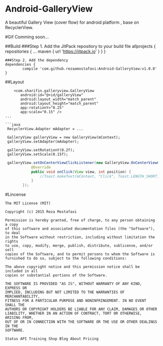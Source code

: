 # Android-GalleryView
A beautiful Gallery View (cover flow) for android platform , base on RecyclerView.

#Gif
Comming soon... 

##Build
	###Step 1. Add the JitPack repository to your build file
	allprojects {
		repositories {
			...
			maven { url 'https://jitpack.io' }
		}
	}
	
	###Step 2. Add the dependency
	dependencies {
	        compile 'com.github.rezaamostafavi:Android-GalleryView:v1.0.0'
	}
	
##Layout

```layout
	<com.sharifin.galleryview.GalleryView
       android:id="@+id/galleryView"
       android:layout_width="match_parent"
       android:layout_height="match_parent"
       app:rotationY="0.25"
       app:scale="0.15" />
...

```java
 RecyclerView.Adapter mAdapter = ...
 
 GalleryView galleryView = new GalleryView(mContext);
 galleryView.setAdapter(mAdapter);
 
 galleryView.setRotationY(0.2f);
 galleryView.setScale(0.15f);
```	   

```java
 galleryView.setOnCenterViewClickListener(new GalleryView.OnCenterViewClickListener() {
            @Override
            public void onClick(View view, int position) {
                //Toast.makeText(mContext, "Click", Toast.LENGTH_SHORT).show();
            }
        });
```

#Lincense
```lincense
The MIT License (MIT)

Copyright (c) 2015 Reza Mostafavi

Permission is hereby granted, free of charge, to any person obtaining a copy
of this software and associated documentation files (the "Software"), to deal
in the Software without restriction, including without limitation the rights
to use, copy, modify, merge, publish, distribute, sublicense, and/or sell
copies of the Software, and to permit persons to whom the Software is
furnished to do so, subject to the following conditions:

The above copyright notice and this permission notice shall be included in all
copies or substantial portions of the Software.

THE SOFTWARE IS PROVIDED "AS IS", WITHOUT WARRANTY OF ANY KIND, EXPRESS OR
IMPLIED, INCLUDING BUT NOT LIMITED TO THE WARRANTIES OF MERCHANTABILITY,
FITNESS FOR A PARTICULAR PURPOSE AND NONINFRINGEMENT. IN NO EVENT SHALL THE
AUTHORS OR COPYRIGHT HOLDERS BE LIABLE FOR ANY CLAIM, DAMAGES OR OTHER
LIABILITY, WHETHER IN AN ACTION OF CONTRACT, TORT OR OTHERWISE, ARISING FROM,
OUT OF OR IN CONNECTION WITH THE SOFTWARE OR THE USE OR OTHER DEALINGS IN THE
SOFTWARE.

Status API Training Shop Blog About Pricing
```


